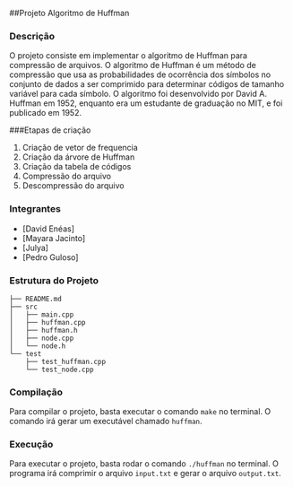 ##Projeto Algoritmo de Huffman

### Descrição
O projeto consiste em implementar o algoritmo de Huffman para compressão de arquivos. O algoritmo de Huffman é um método de compressão que usa as probabilidades de ocorrência dos símbolos no conjunto de dados a ser comprimido para determinar códigos de tamanho variável para cada símbolo. O algoritmo foi desenvolvido por David A. Huffman em 1952, enquanto era um estudante de graduação no MIT, e foi publicado em 1952.

###Etapas de criação
1. Criação de vetor de frequencia
2. Criação da árvore de Huffman
3. Criação da tabela de códigos
4. Compressão do arquivo
5. Descompressão do arquivo


### Integrantes
- [David Enéas]
- [Mayara Jacinto]
- [Julya]
- [Pedro Guloso]

### Estrutura do Projeto
```
├── README.md
├── src
│   ├── main.cpp
│   ├── huffman.cpp
│   ├── huffman.h
│   ├── node.cpp
│   └── node.h
└── test
    ├── test_huffman.cpp
    └── test_node.cpp
```

### Compilação
Para compilar o projeto, basta executar o comando `make` no terminal. O comando irá gerar um executável chamado `huffman`.

### Execução
Para executar o projeto, basta rodar o comando `./huffman` no terminal. O programa irá comprimir o arquivo `input.txt` e gerar o arquivo `output.txt`.
